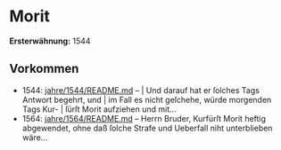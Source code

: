 # Morit

**Ersterwähnung:** 1544

## Vorkommen
- 1544: [jahre/1544/README.md](../jahre/1544/README.md) – |
Und darauf hat er ſolches Tags Antwort begehrt, und |
im Fall es nicht geſchehe, würde morgenden Tags Kur- |
ſürſt Morit aufziehen und mit...
- 1564: [jahre/1564/README.md](../jahre/1564/README.md) – Herrn Bruder, Kurfürſt Morit heftig abgewendet,
ohne daß ſolche Strafe und Ueberfall niht unterblieben
wäre...
